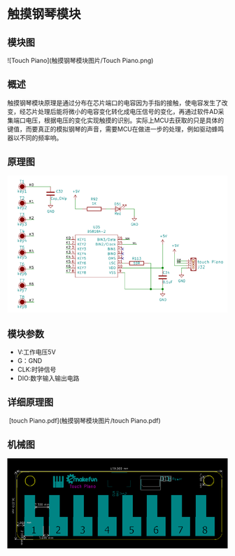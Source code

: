 # 触摸钢琴模块

## 模块图

![Touch Piano](触摸钢琴模块图片/Touch Piano.png)

## 概述

​        触摸钢琴模块原理是通过分布在芯片端口的电容因为手指的接触，使电容发生了改变，经芯片处理后能将微小的电容变化转化成电压信号的变化，再通过软件AD采集端口电压，根据电压的变化实现触摸的识别。实际上MCU去获取的只是具体的键值，而要真正的模拟钢琴的声音，需要MCU在做进一步的处理，例如驱动蜂鸣器以不同的频率响。

## 原理图

![02](触摸钢琴模块图片/02.png)

## 模块参数

* V:工作电压5V
* G：GND
* CLK:时钟信号
* DIO:数字输入输出电路

## 详细原理图

​    [touch Piano.pdf](触摸钢琴模块图片/touch Piano.pdf) 

## 机械图

![03](触摸钢琴模块图片/03.png)